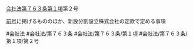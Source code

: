 [会社法第７６３条第１項](会社法＿＿＿＿第７６３条第１項)第２号

[前号](会社法＿＿＿＿第７６３条第１項第１号)に掲げるもののほか、新設分割設立株式会社の定款で定める事項


#会社法
#会社法/第７６３条
#会社法/第７６３条/第１項
#会社法/第７６３条/第１項/第２号
